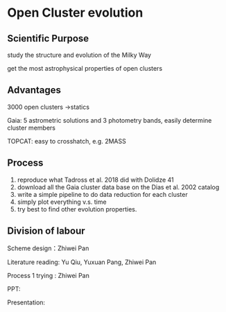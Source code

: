 # Open Cluster evolution



## Scientific Purpose

study the structure and evolution of the Milky Way

get the most astrophysical properties of open clusters

## Advantages

3000 open clusters ->statics

Gaia: 5 astrometric solutions and 3 photometry bands, easily determine cluster members

TOPCAT: easy to crosshatch, e.g. 2MASS

## Process 

1. reproduce what Tadross et al. 2018 did with Dolidze 41
2. download all the Gaia cluster data base on the Dias et al. 2002 catalog
3. write a simple pipeline to do data reduction for each cluster
4. simply plot everything v.s. time 
5. try best to find other evolution properties.

## Division of labour

Scheme design：Zhiwei Pan

Literature reading: Yu Qiu, Yuxuan Pang, Zhiwei Pan

Process 1 trying : Zhiwei Pan

PPT:

Presentation:

